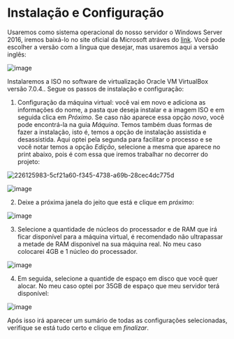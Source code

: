 # Instalação e Configuração

Usaremos como sistema operacional do nosso servidor o Windows Server 2016, iremos baixá-lo no site oficial da Microsoft atráves do [link](https://www.microsoft.com/pt-br/evalcenter/download-windows-server-2016). Você pode escolher a versão com a lingua que desejar, mas usaremos aqui a versão inglês:

![image](https://github.com/wendersoon/WindowsServer/assets/104470835/5def898c-d1f8-4c05-815b-a366f08d6bea)

Instalaremos a ISO no software de virtualização Oracle VM VirtualBox versão 7.0.4.. Segue os passos de instalação e configuração:

1. Configuração da máquina virtual: você vai em novo e adiciona as informações do nome, a pasta que deseja instalar e a imagem ISO e em seguida clica em *Próximo*. Se caso não aparece essa opção *novo*, você pode encontrá-la na guia *Máquina*. Temos também duas formas de fazer a instalação, isto é, temos a opção de instalação assistida e desassistida. Aqui optei pela segunda para facilitar o processo e se você notar temos a opção *Edição*, selecione a mesma que aparece no print abaixo, pois é com essa que iremos trabalhar no decorrer do projeto:
 
![226125983-5cf21a60-f345-4738-a69b-28cec4dc775d](https://github.com/wendersoon/WindowsServer/assets/104470835/350f0aab-9248-494d-ad37-d73954c7fc65)

![image](https://github.com/wendersoon/WindowsServer/assets/104470835/500f2a6d-f863-485f-b1e8-a8025f9b83fc)

2. Deixe a próxima janela do jeito que está e clique em *próximo*:

![image](https://github.com/wendersoon/WindowsServer/assets/104470835/2d75aa98-6a55-4e0c-9430-99959832d775)

3. Selecione a quantidade de núcleos do processador e de RAM que irá ficar disponível para a máquina virtual, é recomendado não ultrapassar a metade de RAM disponivel na sua máquina real. No meu caso colocarei 4GB e 1 núcleo do processador.

![image](https://github.com/wendersoon/WindowsServer/assets/104470835/a56a9c4d-efff-4c01-98ed-8358b47bc81f)

4. Em seguida, selecione a quantide de espaço em disco que você quer alocar. No meu caso optei por 35GB de espaço que meu servidor terá disponível:

![image](https://github.com/wendersoon/WindowsServer/assets/104470835/e2d12023-4db7-4736-87dc-a0c57ed601f1)

Após isso irá aparecer um sumário de todas as configurações selecionadas, verifique se está tudo certo e clique em *finalizar*.

